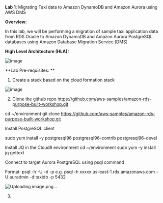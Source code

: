 **Lab 1**: Migrating Taxi data to Amazon DynamoDB and Amazon Aurora using AWS DMS

**Overview:**


In this lab, we will be performing a migration of sample taxi application data from RDS Oracle to Amazon DynamoDB and Amazon Aurora PostgreSQL databases using Amazon Database Migration Service (DMS)

**High Level Architecture (HLA):**

![image](https://github.com/prashantlangade306/12weeksawschallenge/assets/57378421/ba36bad4-8c63-4a54-a0b8-e3045ec749dd)

**Lab Pre-requisites:
**

1. Create a stack based on the cloud formation stack 

![image](https://github.com/prashantlangade306/12weeksawschallenge/assets/57378421/81adb042-c992-4cc2-8f1a-d96b5c8ffdcc)

2. Clone the github repo https://github.com/aws-samples/amazon-rds-purpose-built-workshop.git

  cd ~/environment
  git clone https://github.com/aws-samples/amazon-rds-purpose-built-workshop.git

  Install PostgreSQL client
  
  sudo yum install -y postgresql96 postgresql96-contrib postgresql96-devel 

  Install JQ in the Cloud9 environment
  cd ~/environment
  sudo yum -y install jq gettext

  Connect to target Aurora PostgreSQL using psql command 

  Format: 
  psql -h <Host Name> -U <Username> -d <Database Name> -p <Port>
  e.g. psql -h xxxxx.us-east-1.rds.amazonaws.com -U auradmin -d taxidb -p 5432

  ![Uploading image.png…]()


3. 
   
